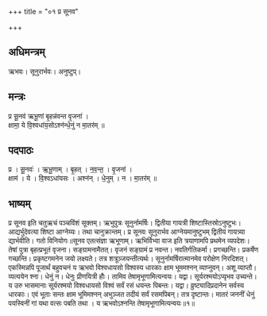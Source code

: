 +++
title = "०१ प्र सूनव"

+++
## अधिमन्त्रम्
ऋभवः। सूनुरार्भवः। अनुष्टुप्।

## मन्त्रः
प्र सू॒नव॑ ऋभू॒णां बृ॒हन्न॑वन्त वृ॒जना॑ ।  
क्षामा॒ ये वि॒श्वधा॑य॒सोऽश्न॑न्धे॒नुं न मा॒तर॑म् ॥

## पदपाठः
प्र । सू॒नवः॑ । ऋ॒भू॒णाम् । बृ॒हत् । न॒व॒न्त॒ । वृ॒जना॑ ।  
क्षाम॑ । ये । वि॒श्वऽधा॑यसः । अश्न॑न् । धे॒नुम् । न । मा॒तर॑म् ॥

## भाष्यम्
प्र सूनव इति चतुऋचं पञ्चविंशं सूक्तम्। ऋभुपुत्रः सूनुर्नामर्षिः। द्वितीया गायत्री शिष्टास्तिस्रोऽनुष्टुभः। आद्यर्भुदेवत्या शिष्टा आग्नेय्यः। तथा चानुक्रान्तम्। प्र सूनवः सूनुरार्भव आग्नेयमानुष्टुभम् द्वितीयं गायत्र्या द्यार्भवीति। गतो विनियोगः॥सूनव एतत्संज्ञा ऋभूणाम्। ऋभिर्विभ्वा वाज इति त्रयाणामपि प्रथमेन व्यपदेशः। तेषां पुत्रा बृहत्प्रभूतं वृजना। सङ्ग्रामनामैतत्। वृजनं सङ्ग्रामं प्र नवन्त। नवतिर्गतिकर्मा। प्रगच्छन्ति। प्रकर्षेण गच्छन्ति। प्रकृष्टगमनेन जयो लक्ष्यते। तत्र शत्रूञ्जयन्तीत्यर्थः। सूनुर्नामर्षिरात्मानमेव परोक्षेण निरदिशत्। एकस्मिन्नपि पूजार्थं बहुवचनं य ऋभवो विश्वधायसो विश्वस्य धारकाः क्षाम भूममश्नन् व्याप्नुवन्। अशू व्याप्तौ। व्यत्ययेन श्ना। धेनुं न। धेनुः प्रीणयित्री हौः। तामिव तेषामृभूणामित्यन्वयः। यद्वा। सूर्यरश्मयोऽप्यृभव उच्यन्ते। य उरु भासमानाः सूर्यरश्मयो विश्वधायसो विश्वं सर्वं रसं धयन्तः पिबन्तः। यद्वा। व्रुष्ट्यादिप्रदानेन सर्वस्य धारकाः। एवं भूताः सन्तः क्षाम भूमिमश्नन् अभुञ्जत तदीयं सर्वं रसमपिबन्। तत्र दृष्टान्तः। मातरं जननीं धेनुं पयस्विनीं गां यथा वत्सः पबति तथा । य ऋभवोऽश्नन्ति तेषामृभूणामित्यन्वयः॥१॥